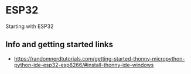 # ESP32
Starting with ESP32
## Info and getting started links
- https://randomnerdtutorials.com/getting-started-thonny-micropython-python-ide-esp32-esp8266/#install-thonny-ide-windows
